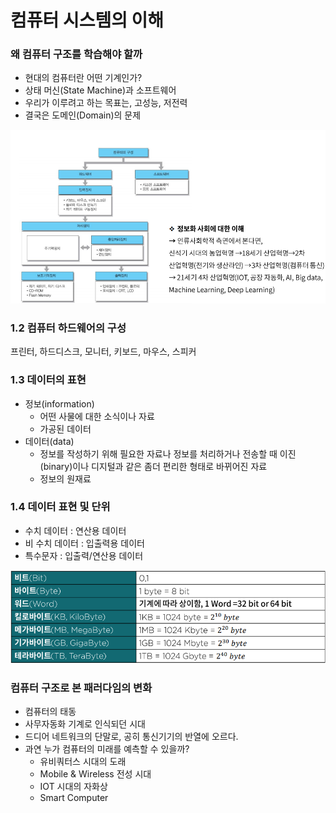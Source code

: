 # 컴퓨터 시스템의 이해



### 왜 컴퓨터 구조를 학습해야 할까

- 현대의 컴퓨터란 어떤 기계인가?
- 상태 머신(State Machine)과 소프트웨어
- 우리가 이루려고 하는 목표는, 고성능, 저전력
- 결국은 도메인(Domain)의 문제



![img](../image/컴퓨터구조/ca_image1.png)

### 1.2 컴퓨터 하드웨어의 구성

프린터, 하드디스크, 모니터, 키보드, 마우스, 스피커

### 1.3 데이터의 표현

- 정보(information)
  - 어떤 사물에 대한 소식이나 자료
  - 가공된 데이터
- 데이터(data)
  - 정보를 작성하기 위해 필요한 자료나 정보를 처리하거나 전송할 때 이진(binary)이나 디지털과 같은 좀더 편리한 형태로 바뀌어진 자료
  - 정보의 원재료



### 1.4 데이터 표현 및 단위

- 수치 데이터 : 연산용 데이터
- 비 수치 데이터 : 입출력용 데이터
- 특수문자 : 입출력/연산용 데이터

![img](../image/컴퓨터구조/ca_image2.png)





### 컴퓨터 구조로 본 패러다임의 변화

- 컴퓨터의 태동
- 사무자동화 기계로 인식되던 시대
- 드디어 네트워크의 단말로, 공히 통신기기의 반열에 오르다.
- 과연 누가 컴퓨터의 미래를 예측할 수 있을까?
  - 유비쿼터스 시대의 도래
  - Mobile & Wireless 전성 시대
  - IOT 시대의 자화상
  - Smart Computer





